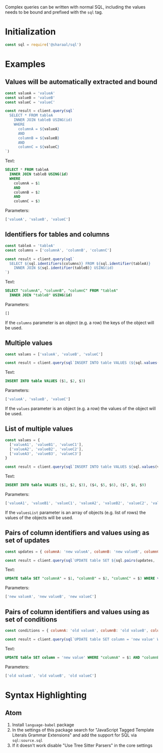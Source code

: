 Complex queries can be written with normal SQL, including the values needs to be bound and prefixed with the `sql` tag.

# Initialization

```javascript
const sql = require('@sharaal/sql')
```

# Examples

## Values will be automatically extracted and bound

```javascript
const valueA = 'valueA'
const valueB = 'valueB'
const valueC = 'valueC'

const result = client.query(sql`
  SELECT * FROM tableA
    INNER JOIN tableB USING(id)
    WHERE
      columnA = ${valueA}
      AND
      columnB = ${valueB}
      AND
      columnC = ${valueC}
`)
```

Text:

```sql
SELECT * FROM tableA
  INNER JOIN tableB USING(id)
  WHERE
    columnA = $1
    AND
    columnB = $2
    AND
    columnC = $3
```

Parameters:

```javascript
['valueA', 'valueB', 'valueC']
```

## Identifiers for tables and columns

```javascript
const tableA = 'tableA'
const columns = ['columnA', 'columnB', 'columnC']

const result = client.query(sql`
  SELECT ${sql.identifiers(columns)} FROM ${sql.identifier(tableA)}
    INNER JOIN ${sql.identifier(tableB)} USING(id)
`)
```

Text:

```sql
SELECT "columnA", "columnB", "columnC" FROM "tableA"
  INNER JOIN "tableB" USING(id)
```

Parameters:

```javascript
[]
```

If the `columns` parameter is an object (e.g. a row) the keys of the object will be used.

## Multiple values

```javascript
const values = ['valueA', 'valueB', 'valueC']

const result = client.query(sql`INSERT INTO table VALUES (${sql.values(values)})`)
```

Text:

```sql
INSERT INTO table VALUES ($1, $2, $3)
```

Parameters:

```javascript
['valueA', 'valueB', 'valueC']
```

If the `values` parameter is an object (e.g. a row) the values of the object will be used.

## List of multiple values

```javascript
const values = {
  ['valueA1', 'valueB1', 'valueC1'],
  ['valueA2', 'valueB2', 'valueC2'],
  ['valueA3', 'valueB3', 'valueC3']
}

const result = client.query(sql`INSERT INTO table VALUES ${sql.values(values)}`)
```

Text:

```sql
INSERT INTO table VALUES ($1, $2, $3), ($4, $5, $6), ($7, $8, $9)
```

Parameters:

```javascript
['valueA1', 'valueB1', 'valueC1', 'valueA2', 'valueB2', 'valueC2', 'valueA3', 'valueB3', 'valueC3']
```

If the `valuesList` parameter is an array of objects (e.g. list of rows) the values of the objects will be used.

## Pairs of column identifiers and values using as set of updates

```javascript
const updates = { columnA: 'new valueA', columnB: 'new valueB', columnC: 'new valueC' }

const result = client.query(sql`UPDATE table SET ${sql.pairs(updates, ', ')} WHERE value = 'value'`)
```

Text:

```sql
UPDATE table SET "columnA" = $1, "columnB" = $2, "columnC" = $3 WHERE value = 'value'
```

Parameters:

```javascript
['new valueA', 'new valueB', 'new valueC']
```

## Pairs of column identifiers and values using as set of conditions

```javascript
const conditions = { columnA: 'old valueA', columnB: 'old valueB', columnC: 'old valueC' }

const result = client.query(sql`UPDATE table SET column = 'new value' WHERE ${sql.pairs(conditions, ' AND ')}`)
```

Text:

```sql
UPDATE table SET column = 'new value' WHERE "columnA" = $1 AND "columnB" = $2 AND "columnC" = $3
```

Parameters:

```javascript
['old valueA', 'old valueB', 'old valueC']
```

# Syntax Highlighting

## Atom

1. Install `language-babel` package
2. In the settings of this package search for "JavaScript Tagged Template Literals Grammar Extensions" and add the support for SQL via `sql:source.sql`
3. If it doesn't work disable "Use Tree Sitter Parsers" in the core settings
